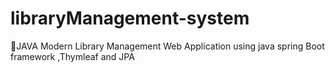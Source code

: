 # libraryManagement-system
🔸JAVA 
Modern Library Management Web Application using java spring Boot framework ,Thymleaf and JPA
